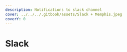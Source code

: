 ```yaml
---
description: Notifications to slack channel
cover: ../../../.gitbook/assets/Slack + Memphis.jpeg
coverY: 0
---
```


# Slack

